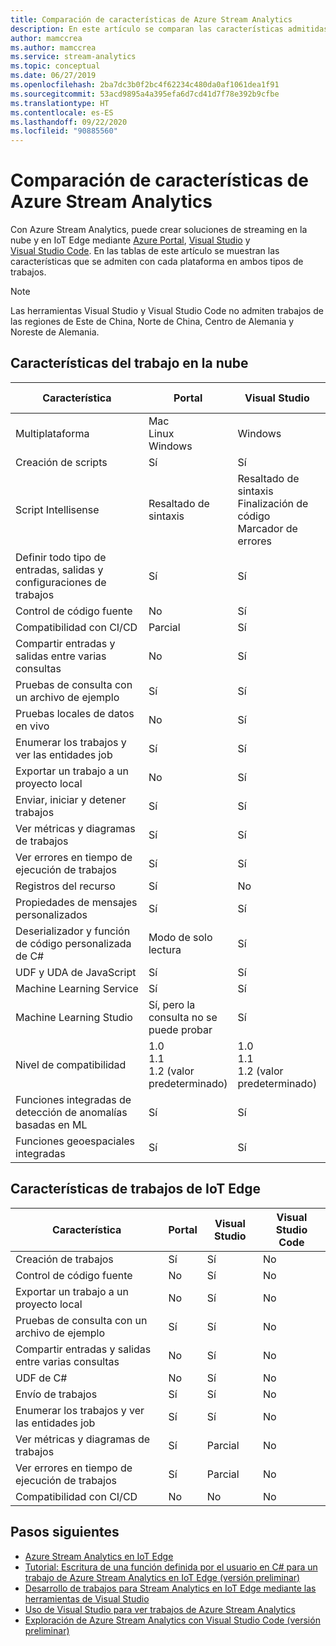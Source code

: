 ```yaml
---
title: Comparación de características de Azure Stream Analytics
description: En este artículo se comparan las características admitidas en los trabajos en la nube de Azure Stream Analytics y en los trabajos de IoT Edge en Azure Portal, Visual Studio y Visual Studio Code.
author: mamccrea
ms.author: mamccrea
ms.service: stream-analytics
ms.topic: conceptual
ms.date: 06/27/2019
ms.openlocfilehash: 2ba7dc3b0f2bc4f62234c480da0af1061dea1f91
ms.sourcegitcommit: 53acd9895a4a395efa6d7cd41d7f78e392b9cfbe
ms.translationtype: HT
ms.contentlocale: es-ES
ms.lasthandoff: 09/22/2020
ms.locfileid: "90885560"
---
```

# <a name="azure-stream-analytics-feature-comparison"></a>Comparación de características de Azure Stream Analytics

Con Azure Stream Analytics, puede crear soluciones de streaming en la nube y en IoT Edge mediante [Azure Portal](stream-analytics-quick-create-portal.md), [Visual Studio](stream-analytics-quick-create-vs.md) y [Visual Studio Code](quick-create-visual-studio-code.md). En las tablas de este artículo se muestran las características que se admiten con cada plataforma en ambos tipos de trabajos.

> [!NOTE]
> Las herramientas Visual Studio y Visual Studio Code no admiten trabajos de las regiones de Este de China, Norte de China, Centro de Alemania y Noreste de Alemania.

## <a name="cloud-job-features"></a>Características del trabajo en la nube


|Característica  |Portal  |Visual Studio  |Visual Studio Code  |
|---------|---------|---------|---------|
|Multiplataforma     |Mac</br>Linux</br>Windows         |Windows        |Mac</br>Linux</br>Windows          |
|Creación de scripts     |Sí         |Sí         |Sí         |
|Script Intellisense     |Resaltado de sintaxis         |Resaltado de sintaxis</br>Finalización de código</br>Marcador de errores         |Resaltado de sintaxis</br>Finalización de código</br>Marcador de errores         |
|Definir todo tipo de entradas, salidas y configuraciones de trabajos     |Sí         |Sí         |Sí         |
|Control de código fuente     |No         |Sí         |Sí         |
|Compatibilidad con CI/CD     |Parcial         |Sí         |Sí         |
|Compartir entradas y salidas entre varias consultas     |No         |Sí         |Sí         |
|Pruebas de consulta con un archivo de ejemplo     |Sí         |Sí        |Sí         |
|Pruebas locales de datos en vivo     |No         |Sí       |Sí      |
|Enumerar los trabajos y ver las entidades job     |Sí         |Sí        |Sí         |
|Exportar un trabajo a un proyecto local     |No         |Sí         |Sí         |
|Enviar, iniciar y detener trabajos     |Sí         |Sí         |Sí         |
|Ver métricas y diagramas de trabajos     |Sí         |Sí         |Abrir en el portal         |
|Ver errores en tiempo de ejecución de trabajos     |Sí         |Sí         |No         |
|Registros del recurso     |Sí         |No         |No         |
|Propiedades de mensajes personalizados     |Sí         |Sí         |No       |
|Deserializador y función de código personalizada de C#|Modo de solo lectura|Sí|No|
|UDF y UDA de JavaScript     |Sí         |Sí         |Solo Windows         |
|Machine Learning Service     |Sí        |Sí         |No         |
|Machine Learning Studio     |Sí, pero la consulta no se puede probar        |Sí |No         |
|Nivel de compatibilidad     |1.0</br>1.1</br>1.2 (valor predeterminado)         |1.0</br>1.1</br>1.2 (valor predeterminado)           |1.0</br>1.1</br>1.2 (valor predeterminado)           |
|Funciones integradas de detección de anomalías basadas en ML     |Sí         |Sí         |Sí         |
|Funciones geoespaciales integradas     |Sí         |Sí         |Sí         |



## <a name="iot-edge-job-features"></a>Características de trabajos de IoT Edge

|Característica  |Portal  |Visual Studio  |Visual Studio Code  |
|---------|---------|---------|---------|
|Creación de trabajos     |Sí         |Sí         |No         |
|Control de código fuente     |No         |Sí         |No         |
|Exportar un trabajo a un proyecto local     |No         |Sí         |No         |
|Pruebas de consulta con un archivo de ejemplo     |Sí         |Sí         |No         |
|Compartir entradas y salidas entre varias consultas     |No         |Sí         |No         |
|UDF de C#     |No         |Sí         |No         |
|Envío de trabajos     |Sí         |Sí         |No         |
|Enumerar los trabajos y ver las entidades job     |Sí         |Sí         |No         |
|Ver métricas y diagramas de trabajos     |Sí         |Parcial         |No         |
|Ver errores en tiempo de ejecución de trabajos     |Sí         |Parcial         |No         |
|Compatibilidad con CI/CD     |No         |No         |No         |


## <a name="next-steps"></a>Pasos siguientes

* [Azure Stream Analytics en IoT Edge](stream-analytics-edge.md)
* [Tutorial: Escritura de una función definida por el usuario en C# para un trabajo de Azure Stream Analytics en IoT Edge (versión preliminar)](stream-analytics-edge-csharp-udf.md)
* [Desarrollo de trabajos para Stream Analytics en IoT Edge mediante las herramientas de Visual Studio](stream-analytics-tools-for-visual-studio-edge-jobs.md)
* [Uso de Visual Studio para ver trabajos de Azure Stream Analytics](stream-analytics-vs-tools.md)
* [Exploración de Azure Stream Analytics con Visual Studio Code (versión preliminar)](visual-studio-code-explore-jobs.md)



